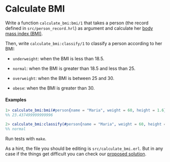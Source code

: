 # Calculate BMI

Write a function `calculate_bmi:bmi/1` that takes a person (the record defined in `src/person_record.hrl`) as argument and calculate her [body mass index (BMI)](https://en.wikipedia.org/wiki/Body_mass_index).

Then, write `calculate_bmi:classify/1` to classify a person according to her BMI:

* `underweight`: when the BMI is less than 18.5.

* `normal`: when the BMI is greater than 18.5 and less than 25.

* `overweight`: when the BMI is between 25 and 30.

* `obese`: when the BMI is greater than 30.

#### Examples
``` erlang
1> calculate_bmi:bmi(#person{name = "Maria", weight = 60, height = 1.6}).
%% 23.437499999999996

2> calculate_bmi:classify(#person{name = "Maria", weight = 60, height = 1.6}).
%% normal
```

Run tests with ``make``.

As a hint, the file you should be editing is `src/calculate_bmi.erl`. But in any
case if the things get difficult you can check our [proposed solution](solution/calculate_bmi.erl).
